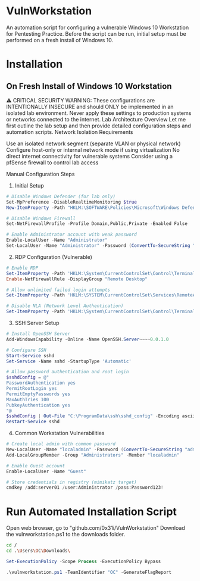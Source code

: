 # VulnWorkstation
An automation script for configuring a vulnerable Windows 10 Workstation for Pentesting Practice. Before the script can be run, initial setup must be performed on a fresh install of Windows 10.

# Installation
## On Fresh Install of Windows 10 Workstation

⚠️ CRITICAL SECURITY WARNING: These configurations are INTENTIONALLY INSECURE and should ONLY be implemented in an isolated lab environment. Never apply these settings to production systems or networks connected to the internet.
Lab Architecture Overview
Let me first outline the lab setup and then provide detailed configuration steps and automation scripts.
Network Isolation Requirements

Use an isolated network segment (separate VLAN or physical network)
Configure host-only or internal network mode if using virtualization
No direct internet connectivity for vulnerable systems
Consider using a pfSense firewall to control lab access

Manual Configuration Steps
1. Initial Setup
```powershell
# Disable Windows Defender (for lab only)
Set-MpPreference -DisableRealtimeMonitoring $true
New-ItemProperty -Path "HKLM:\SOFTWARE\Policies\Microsoft\Windows Defender" -Name DisableAntiSpyware -Value 1 -PropertyType DWORD -Force

# Disable Windows Firewall
Set-NetFirewallProfile -Profile Domain,Public,Private -Enabled False

# Enable Administrator account with weak password
Enable-LocalUser -Name "Administrator"
Set-LocalUser -Name "Administrator" -Password (ConvertTo-SecureString "Password123!" -AsPlainText -Force)
```

2. RDP Configuration (Vulnerable)

```powershell
# Enable RDP
Set-ItemProperty -Path 'HKLM:\System\CurrentControlSet\Control\Terminal Server' -name "fDenyTSConnections" -value 0
Enable-NetFirewallRule -DisplayGroup "Remote Desktop"

# Allow unlimited failed login attempts
Set-ItemProperty -Path 'HKLM:\SYSTEM\CurrentControlSet\Services\RemoteAccess\Parameters\AccountLockout' -Name "MaxDenials" -Value 0

# Disable NLA (Network Level Authentication)
Set-ItemProperty -Path 'HKLM:\System\CurrentControlSet\Control\Terminal Server\WinStations\RDP-Tcp' -name "UserAuthentication" -value 0
```

3. SSH Server Setup
```powershell
# Install OpenSSH Server
Add-WindowsCapability -Online -Name OpenSSH.Server~~~~0.0.1.0

# Configure SSH
Start-Service sshd
Set-Service -Name sshd -StartupType 'Automatic'

# Allow password authentication and root login
$sshdConfig = @"
PasswordAuthentication yes
PermitRootLogin yes
PermitEmptyPasswords yes
MaxAuthTries 100
PubkeyAuthentication yes
"@
$sshdConfig | Out-File "C:\ProgramData\ssh\sshd_config" -Encoding ascii
Restart-Service sshd
```

4. Common Workstation Vulnerabilities
```powershell
# Create local admin with common password
New-LocalUser -Name "localadmin" -Password (ConvertTo-SecureString "admin123" -AsPlainText -Force) -PasswordNeverExpires
Add-LocalGroupMember -Group "Administrators" -Member "localadmin"

# Enable Guest account
Enable-LocalUser -Name "Guest"

# Store credentials in registry (mimikatz target)
cmdkey /add:server01 /user:Administrator /pass:Password123!
```

# Run Automated Installation Script

Open web browser, go to "github.com/0x31i/VulnWorkstation"
Download the vulnworkstation.ps1 to the downloads folder.

```bash
cd /
cd .\Users\OC\Downloads\
```

```powershell
Set-ExecutionPolicy -Scope Process -ExecutionPolicy Bypass
```
```powershell
.\vulnworkstation.ps1 -TeamIdentifier "OC" -GenerateFlagReport
```
